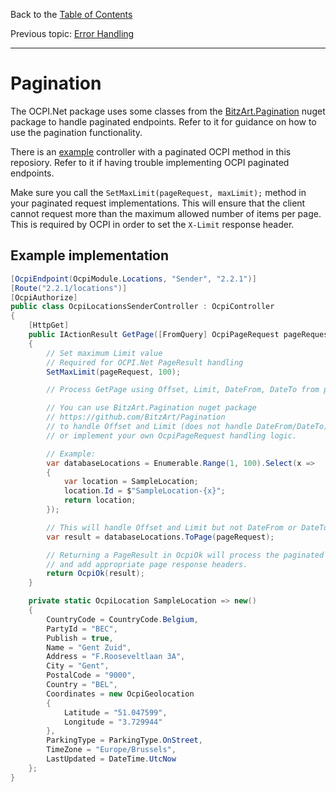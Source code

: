 Back to the [Table of Contents](README.md)

Previous topic:
[Error Handling](5.error-handling.md)

---

# Pagination

The OCPI.Net package uses some classes from the [BitzArt.Pagination](https://github.com/BitzArt/Pagination) nuget package to handle paginated endpoints. Refer to it for guidance on how to use the pagination functionality.

There is an [example](/sample/OCPI.Net.Sample/Controllers/OcpiLocationsSenderController.cs) controller with a paginated OCPI method in this reposiory. Refer to it if having trouble implementing OCPI paginated endpoints.

Make sure you call the `SetMaxLimit(pageRequest, maxLimit);` method in your paginated request implementations. This will ensure that the client cannot request more than the maximum allowed number of items per page. This is required by OCPI in order to set the `X-Limit` response header.

## Example implementation

```csharp
[OcpiEndpoint(OcpiModule.Locations, "Sender", "2.2.1")]
[Route("2.2.1/locations")]
[OcpiAuthorize]
public class OcpiLocationsSenderController : OcpiController
{
    [HttpGet]
    public IActionResult GetPage([FromQuery] OcpiPageRequest pageRequest)
    {
        // Set maximum Limit value
        // Required for OCPI.Net PageResult handling
        SetMaxLimit(pageRequest, 100);

        // Process GetPage using Offset, Limit, DateFrom, DateTo from pageRequest

        // You can use BitzArt.Pagination nuget package
        // https://github.com/BitzArt/Pagination
        // to handle Offset and Limit (does not handle DateFrom/DateTo),
        // or implement your own OcpiPageRequest handling logic.

        // Example:
        var databaseLocations = Enumerable.Range(1, 100).Select(x =>
        {
            var location = SampleLocation;
            location.Id = $"SampleLocation-{x}";
            return location;
        });

        // This will handle Offset and Limit but not DateFrom or DateTo:
        var result = databaseLocations.ToPage(pageRequest);

        // Returning a PageResult in OcpiOk will process the paginated response
        // and add appropriate page response headers.
        return OcpiOk(result);
    }

    private static OcpiLocation SampleLocation => new()
    {
        CountryCode = CountryCode.Belgium,
        PartyId = "BEC",
        Publish = true,
        Name = "Gent Zuid",
        Address = "F.Rooseveltlaan 3A",
        City = "Gent",
        PostalCode = "9000",
        Country = "BEL",
        Coordinates = new OcpiGeolocation
        {
            Latitude = "51.047599",
            Longitude = "3.729944"
        },
        ParkingType = ParkingType.OnStreet,
        TimeZone = "Europe/Brussels",
        LastUpdated = DateTime.UtcNow
    };
}
```